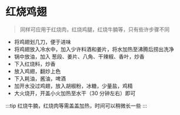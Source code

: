# 红烧鸡翅

> 同样可应用于红烧肉，红烧鸡腿，红烧牛腩等，只有些许步骤不同

- 将鸡翅划几刀，便于进味
- 将鸡翅放入冷水中，加入少许料酒和姜片，将水加热至沸腾后捞出洗净
- 锅中放油，加入 葱段、姜片、八角、干辣椒、香叶，炒香
- 下入红烧料，炒香
- 放入鸡翅，翻炒上色
- 下入耗油，酱油，啤酒
- 加开水没过鸡翅，放入胡椒粉，冰糖，少量盐，鸡精
- 大火烧开，开盖小火加热至水干（30 分钟左右）即可

:::tip
红烧牛腩，红烧肉等需盖盖加热，时间可以稍微长一些
:::
